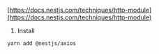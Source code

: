 
[https://docs.nestjs.com/techniques/http-module](https://docs.nestjs.com/techniques/http-module)

1. Install

```
yarn add @nestjs/axios
```



